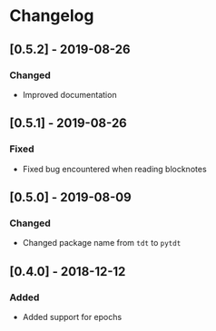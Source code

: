 # Changelog

## [0.5.2] - 2019-08-26
### Changed
- Improved documentation

## [0.5.1] - 2019-08-26
### Fixed
- Fixed bug encountered when reading blocknotes

## [0.5.0] - 2019-08-09
### Changed
- Changed package name from `tdt` to `pytdt`

## [0.4.0] - 2018-12-12
### Added
- Added support for epochs
